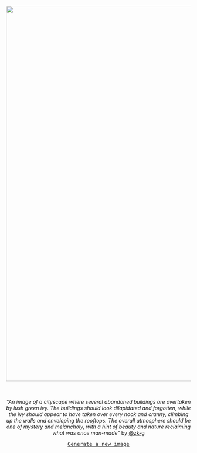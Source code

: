 
<div align="center">
  <a href="https://raw.githubusercontent.com/zk-g/zk-g/main/images/44.png"><img src="https://raw.githubusercontent.com/zk-g/zk-g/main/images/44.png" width="1024px"></a>
  <br>
  <br>
  <br>
  <p class="has-text-grey"><i>"An image of a cityscape where several abandoned buildings are overtaken by lush green ivy. The buildings should look dilapidated and forgotten, while the ivy should appear to have taken over every nook and cranny, climbing up the walls and enveloping the rooftops. The overall atmosphere should be one of mystery and melancholy, with a hint of beauty and nature reclaiming what was once man-made"</i> by <a href="https://github.com/zk-g" target="_blank">@zk-g</a></p>
  <p><samp><a href="https://github.com/zk-g/zk-g/issues/new/choose">Generate a new image</a></samp></p>
</div>
